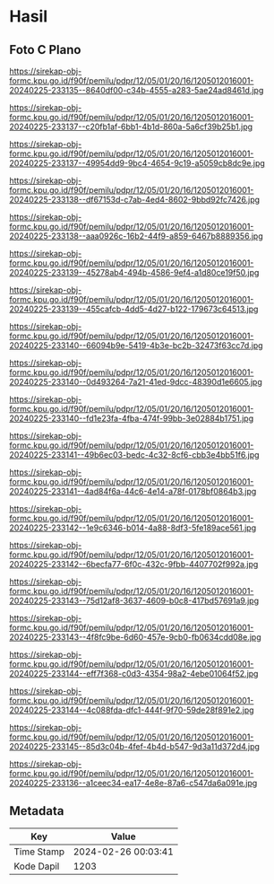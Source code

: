 # Hasil

## Foto C Plano

https://sirekap-obj-formc.kpu.go.id/f90f/pemilu/pdpr/12/05/01/20/16/1205012016001-20240225-233135--8640df00-c34b-4555-a283-5ae24ad8461d.jpg

https://sirekap-obj-formc.kpu.go.id/f90f/pemilu/pdpr/12/05/01/20/16/1205012016001-20240225-233137--c20fb1af-6bb1-4b1d-860a-5a6cf39b25b1.jpg

https://sirekap-obj-formc.kpu.go.id/f90f/pemilu/pdpr/12/05/01/20/16/1205012016001-20240225-233137--49954dd9-9bc4-4654-9c19-a5059cb8dc9e.jpg

https://sirekap-obj-formc.kpu.go.id/f90f/pemilu/pdpr/12/05/01/20/16/1205012016001-20240225-233138--df67153d-c7ab-4ed4-8602-9bbd92fc7426.jpg

https://sirekap-obj-formc.kpu.go.id/f90f/pemilu/pdpr/12/05/01/20/16/1205012016001-20240225-233138--aaa0926c-16b2-44f9-a859-6467b8889356.jpg

https://sirekap-obj-formc.kpu.go.id/f90f/pemilu/pdpr/12/05/01/20/16/1205012016001-20240225-233139--45278ab4-494b-4586-9ef4-a1d80ce19f50.jpg

https://sirekap-obj-formc.kpu.go.id/f90f/pemilu/pdpr/12/05/01/20/16/1205012016001-20240225-233139--455cafcb-4dd5-4d27-b122-179673c64513.jpg

https://sirekap-obj-formc.kpu.go.id/f90f/pemilu/pdpr/12/05/01/20/16/1205012016001-20240225-233140--66094b9e-5419-4b3e-bc2b-32473f63cc7d.jpg

https://sirekap-obj-formc.kpu.go.id/f90f/pemilu/pdpr/12/05/01/20/16/1205012016001-20240225-233140--0d493264-7a21-41ed-9dcc-48390d1e6605.jpg

https://sirekap-obj-formc.kpu.go.id/f90f/pemilu/pdpr/12/05/01/20/16/1205012016001-20240225-233140--fd1e23fa-4fba-474f-99bb-3e02884b1751.jpg

https://sirekap-obj-formc.kpu.go.id/f90f/pemilu/pdpr/12/05/01/20/16/1205012016001-20240225-233141--49b6ec03-bedc-4c32-8cf6-cbb3e4bb51f6.jpg

https://sirekap-obj-formc.kpu.go.id/f90f/pemilu/pdpr/12/05/01/20/16/1205012016001-20240225-233141--4ad84f6a-44c6-4e14-a78f-0178bf0864b3.jpg

https://sirekap-obj-formc.kpu.go.id/f90f/pemilu/pdpr/12/05/01/20/16/1205012016001-20240225-233142--1e9c6346-b014-4a88-8df3-5fe189ace561.jpg

https://sirekap-obj-formc.kpu.go.id/f90f/pemilu/pdpr/12/05/01/20/16/1205012016001-20240225-233142--6becfa77-6f0c-432c-9fbb-4407702f992a.jpg

https://sirekap-obj-formc.kpu.go.id/f90f/pemilu/pdpr/12/05/01/20/16/1205012016001-20240225-233143--75d12af8-3637-4609-b0c8-417bd57691a9.jpg

https://sirekap-obj-formc.kpu.go.id/f90f/pemilu/pdpr/12/05/01/20/16/1205012016001-20240225-233143--4f8fc9be-6d60-457e-9cb0-fb0634cdd08e.jpg

https://sirekap-obj-formc.kpu.go.id/f90f/pemilu/pdpr/12/05/01/20/16/1205012016001-20240225-233144--eff7f368-c0d3-4354-98a2-4ebe01064f52.jpg

https://sirekap-obj-formc.kpu.go.id/f90f/pemilu/pdpr/12/05/01/20/16/1205012016001-20240225-233144--4c088fda-dfc1-444f-9f70-59de28f891e2.jpg

https://sirekap-obj-formc.kpu.go.id/f90f/pemilu/pdpr/12/05/01/20/16/1205012016001-20240225-233145--85d3c04b-4fef-4b4d-b547-9d3a11d372d4.jpg

https://sirekap-obj-formc.kpu.go.id/f90f/pemilu/pdpr/12/05/01/20/16/1205012016001-20240225-233136--a1ceec34-ea17-4e8e-87a6-c547da6a091e.jpg


## Metadata

| Key        | Value               |
| ---------- | ------------------- |
| Time Stamp | 2024-02-26 00:03:41 |
| Kode Dapil | 1203                |



